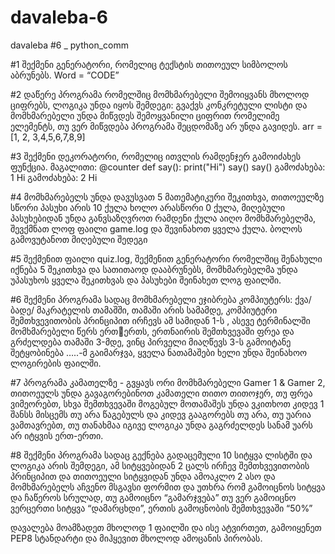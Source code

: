 # davaleba-6
davaleba #6 _ python_comm

#1 შექმენი გენერატორი, რომელიც ტექსტის თითოეულ სიმბოლოს აბრუნებს.
Word = “CODE”

#2 დაწერე პროგრამა რომელშიც მომხმარებელი შემოიყვანს მხოლოდ ციფრებს, ლოგიკა
უნდა იყოს შემდეგი: გვაქვს კონკრეტული ლისტი და მომხმარებელი უნდა მიწვდეს
შემოყვანილი ციფრით რომელიმე ელემენტს, თუ ვერ მიწვდება პროგრამა შეცდომაზე არ
უნდა გავიდეს.
arr = [1, 2, 3,4,5,6,7,8,9]

#3 შექმენი დეკორატორი, რომელიც ითვლის რამდენჯერ გამოიძახეს ფუნქცია.
მაგალითი:
@counter
def say():
print("Hi")
say()
say()
გამოძახება: 1
Hi
გამოძახება: 2
Hi

#4 მომხმარებელს უნდა დავუსვათ 5 მათემატიკური შეკითხვა, თითოეულზე სწორი
პასუხი არის 10 ქულა ხოლო არასწორი 0 ქულა, მიღებული პასუხებიდან უნდა
განვსაზღვროთ რამდენი ქულა აიღო მომხმარებელმა, შევქმნათ ლოფ ფაილი
game.log და შევინახოთ ყველა ქულა. ბოლოს გამოვუტანოთ მიღებული შედეგი

#5 შექმენით ფაილი quiz.log, შექმენით გენერატორი რომელშიც შენახული იქნება
5 შეკითხვა და სათითაოდ დააბრუნებს, მომხმარებელმა უნდა უპასუხოს ყველა
შეკითხვას და პასუხები შეინახეთ ლოგ ფაილში.

#6 შექმენი პროგრამა სადაც მომხმარებელი ეჯიბრება კომპიუტერს: ქვა/ბადე/
მაკრატელის თამაშში, თამაში არის სამამდე, კომპიუტერი შემთხვევითობის
პრინციპით ირჩევს ამ სამიდან 1-ს , ასევე ტერმინალში მომხმარებელი წერს ერთერთს, ერთნაირის შემთხვევაში ფრეა და გრძელდება თამაში 3-მდე, ვინც პირველი
მიაღწევს 3-ს გამოიტანე შეტყობინება …..-მ გაიმარჯვა, ყველა ნათამაშები ხელი
უნდა შეინახოო ლოგირების ფაილში.

#7 პროგრამა კამათელზე - გვყავს ორი მომხმარებელი Gamer 1 & Gamer 2,
თითოეულს უნდა გავაგორებინოთ კამათელი თითო თითოჯერ, თუ ფრეა ვიმეორებთ,
სხვა შემთხვევაში მოგებულ მოთამაშეს უნდა ვკითხოთ კიდევ 1 შანსს მისცემს თუ
არა წაგებულს და კიდევ გააგორებს თუ არა, თუ უარია ვამთავრებთ, თუ თანახმაა
იგივე ლოგიკა უნდა გაგრძელდეს სანამ უარს არ იტყვის ერთ-ერთი.

#8 შექმენი პროგრამა სადაც გექნება გადაცემული 10 სიტყვა ლისტში და ლოგიკა
არის შემდეგი, ამ სიტყვებიდან 2 ცალს ირჩევ შემთხვევითობის პრინციპით და
თითოეული სიტყვიდან უნდა ამოაკლო 2 ასო და მომხმარებელს აჩვენო მსგავსი
ფორმით და უთხრა რომ გამოიცნოს სიტყვა და ჩაწეროს სრულად, თუ გამოიცნო
“გამარჯვება” თუ ვერ გამოიცნო ვერცერთი სიტყვა “დამარცხდი”, ერთის
გამოცნობის შემთხვევაში “50%”

დავალება მოამზადეთ მხოლოდ 1 ფაილში და ისე ატვირთეთ, გამოიყენეთ PEP8
სტანდარტი და მიჰყევით მხოლოდ ამოცანის პირობას.
